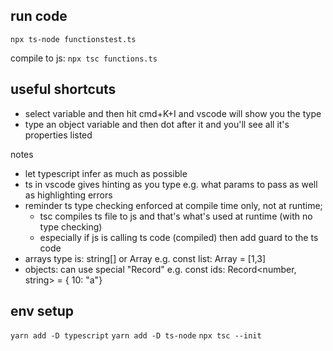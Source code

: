 
## run code
`npx ts-node functionstest.ts`

compile to js: `npx tsc functions.ts`


## useful shortcuts
* select variable and then hit cmd+K+I and vscode will show you the type
* type an object variable and then dot after it and you'll see all it's properties listed

notes
* let typescript infer as much as possible
* ts in vscode gives hinting as you type e.g. what params to pass as well as highlighting errors
* reminder ts type checking enforced at compile time only, not at runtime;
  * tsc compiles ts file to js and that's what's used at runtime (with no type checking)
  * especially if js is calling ts code (compiled) then add guard to the ts code
* arrays type is: string[] or Array<string> e.g. const list: Array<number> = [1,3]
* objects: can use special "Record" e.g. const ids: Record<number, string> = { 10: "a"}


## env setup
`yarn add -D typescript`
`yarn add -D ts-node`
`npx tsc --init`
